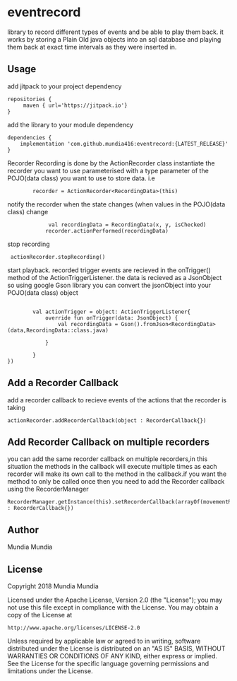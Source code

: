 # eventrecord
library to record different types of events and be able to play them back. it works by storing a Plain Old java objects into an sql database and playing them back at exact time intervals as they were inserted in.

## Usage

add jitpack to your project dependency
```
repositories {
     maven { url='https://jitpack.io'}
}    
```

add the library to your module dependency
```
dependencies {
    implementation 'com.github.mundia416:eventrecord:{LATEST_RELEASE}'
}
```

Recorder
Recording is done by the ActionRecorder class
instantiate the recorder you want to use parameterised with a type parameter of the POJO(data class) you want to use to store data. i.e
```
        recorder = ActionRecorder<RecordingData>(this)
```

notify the recorder when the state changes (when values in the POJO(data class) change
```
             val recordingData = RecordingData(x, y, isChecked)
            recorder.actionPerformed(recordingData)
```
stop recording
```
 actionRecorder.stopRecording()
```

start playback. recorded trigger events are recieved in the onTrigger() method of the ActionTriggerListener. the data
is recieved as a JsonObject so using google Gson library you can convert the jsonObject into your POJO(data class) object

```
    
        val actionTrigger = object: ActionTriggerListener{
            override fun onTrigger(data: JsonObject) {
                val recordingData = Gson().fromJson<RecordingData>(data,RecordingData::class.java)
                
            }

        }
})
```

## Add a Recorder Callback
add a recorder callback to recieve events of the actions that the recorder is taking
```
actionRecorder.addRecorderCallback(object : RecorderCallback{})
```

## Add Recorder Callback on multiple recorders
you can add the same recorder callback on multiple recorders,in this situation the methods in the callback will execute multiple times
as each recorder will make its own call to the method in the callback.if you want the method to only be called once
then you need to add the Recorder callback using the RecorderManager 
```
RecorderManager.getInstance(this).setRecorderCallback(arrayOf(movementRecorder,actionRecorder),object : RecorderCallback{})
```
## Author

Mundia Mundia 



## License

Copyright 2018 Mundia Mundia

Licensed under the Apache License, Version 2.0 (the "License");
you may not use this file except in compliance with the License.
You may obtain a copy of the License at

    http://www.apache.org/licenses/LICENSE-2.0

Unless required by applicable law or agreed to in writing, software
distributed under the License is distributed on an "AS IS" BASIS,
WITHOUT WARRANTIES OR CONDITIONS OF ANY KIND, either express or implied.
See the License for the specific language governing permissions and
limitations under the License.


